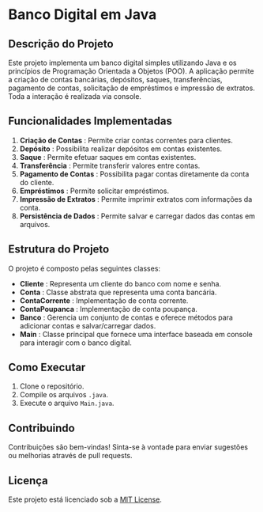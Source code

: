 # Banco Digital em Java

## Descrição do Projeto

Este projeto implementa um banco digital simples utilizando Java e os princípios de Programação Orientada a Objetos (POO). A aplicação permite a criação de contas bancárias, depósitos, saques, transferências, pagamento de contas, solicitação de empréstimos e impressão de extratos. Toda a interação é realizada via console.

## Funcionalidades Implementadas

1. **Criação de Contas** : Permite criar contas correntes para clientes.
2. **Depósito** : Possibilita realizar depósitos em contas existentes.
3. **Saque** : Permite efetuar saques em contas existentes.
4. **Transferência** : Permite transferir valores entre contas.
5. **Pagamento de Contas** : Possibilita pagar contas diretamente da conta do cliente.
6. **Empréstimos** : Permite solicitar empréstimos.
7. **Impressão de Extratos** : Permite imprimir extratos com informações da conta.
8. **Persistência de Dados** : Permite salvar e carregar dados das contas em arquivos.

## Estrutura do Projeto

O projeto é composto pelas seguintes classes:

* **Cliente** : Representa um cliente do banco com nome e senha.
* **Conta** : Classe abstrata que representa uma conta bancária.
* **ContaCorrente** : Implementação de conta corrente.
* **ContaPoupanca** : Implementação de conta poupança.
* **Banco** : Gerencia um conjunto de contas e oferece métodos para adicionar contas e salvar/carregar dados.
* **Main** : Classe principal que fornece uma interface baseada em console para interagir com o banco digital.

## Como Executar

1. Clone o repositório.
2. Compile os arquivos `.java`.
3. Execute o arquivo `Main.java`.

## Contribuindo

Contribuições são bem-vindas! Sinta-se à vontade para enviar sugestões ou melhorias através de pull requests.

## Licença

Este projeto está licenciado sob a [MIT License]().
